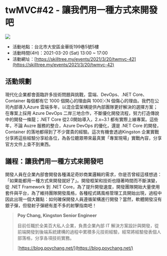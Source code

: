 # twMVC#42 - 讓我們用一種方式來開發吧

![](https://skilltree.blob.core.windows.net/event/1ccae.jpg)

- 活動地點：台北市大安區金華街199巷5號5樓
- 活動時間(4H)：2021-03-20 (Sat) 13:00 ~ 17:00
- 活動網址：[https://skilltree.my/events/2021/3/20/twmvc-42](https://skilltree.my/events/2021/3/20/twmvc-42)

## 活動規劃

現代化企業都會面臨許多技術問題與挑戰，雲端、DevOps、.NET Core、Container 每個都有它 1000 個開心的理由與 1000╳N 個傷心的理由。我們在公司內部導入Azure 雲端多年，以混合雲架構提供內部團隊更好解決的選擇方案；在專案上採用 Azure DevOps 二岸三地合作，不斷優化開發流程，努力打造傳說中的開發一條龍；.NET Core 從2.0開始導入，2.x~3.1 都有實際上線專案。這些年，不論 Auzre 服務的整合，Azure DevOps 的優化，還是 .NET Core 的開發，Container 的落地都得到了不少寶貴的經驗。這次有機會透過Kingston 企業實戰分享將這些經驗分享給各位，為各位聽眾帶來最真實「專案現場」實戰內容，分享官方文件上查不到東西。

## 議程：讓我們用一種方式來開發吧

開發人員在企業內部會開發各種滿足奇妙商業邏輯的需求，你是否曾經這樣想過：「如果能都用一種方式來開發就好了」。開發框架和技術也隨著時間而不斷演變，從 .NET Framework 到 .NET Core，為了提升開發速度，開發團隊開始大量使用套件與平台，為了維持團隊開發風格，各種程式碼風格管理工具開始出現，過程中因此出現一個大難點：如何確保開發人員遵循架構進行開發？當然，軟體開發沒有銀子彈，但發射子彈總有差不多的射擊指南吧！

>**Poy Chang, Kingston Senior Engineer**
>
>目前任職於全美百大私人企業，負責企業內部 IT 解決方案設計與開發，從前端開發到後端系統建構的過程中累積多元技術經驗，經常將經驗發表個人部落格，分享各項技術實務。
>
>[https://blog.poychang.net/](https://blog.poychang.net/)
